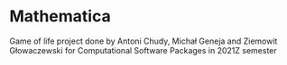 # Mathematica
Game of life project done by Antoni Chudy, Michał Geneja and Ziemowit Głowaczewski for Computational Software Packages in 2021Z semester 
